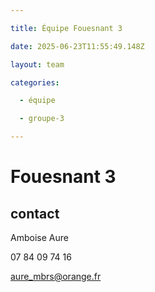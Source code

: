 ```yaml
---

title: Équipe Fouesnant 3

date: 2025-06-23T11:55:49.148Z

layout: team

categories:

  - équipe

  - groupe-3

---
```


# Fouesnant 3



## contact 

 Amboise Aure

07 84 09 74 16

aure_mbrs@orange.fr

